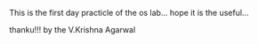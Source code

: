 This is the first day practicle of the os lab...
hope it is the useful...

thanku!!!
   by the V.Krishna Agarwal

